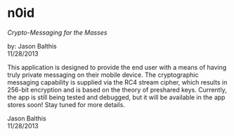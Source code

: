 <html>
<h1>n0id</h1>
<i>Crypto-Messaging for the Masses</i></br>
<p>by: Jason Balthis<br>
11/28/2013</p>

<p>This application is designed to provide the end user with a means of having truly private messaging on their mobile device. The cryptographic messaging capability is supplied via the RC4 stream cipher, which results in 256-bit encryption and is based on the theory of preshared keys. Currently, the app is still being tested and debugged, but it will be available in the app stores soon! Stay tuned for more details.</p>

<p>Jason Balthis<br>
11/28/2013</p>
</html>

